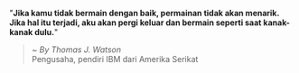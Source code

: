 "**Jika kamu tidak bermain dengan baik, permainan tidak akan menarik. Jika hal itu terjadi, aku akan pergi keluar dan bermain seperti saat kanak-kanak dulu.**"

> ~ _By Thomas J. Watson_  
Pengusaha, pendiri IBM dari Amerika Serikat
